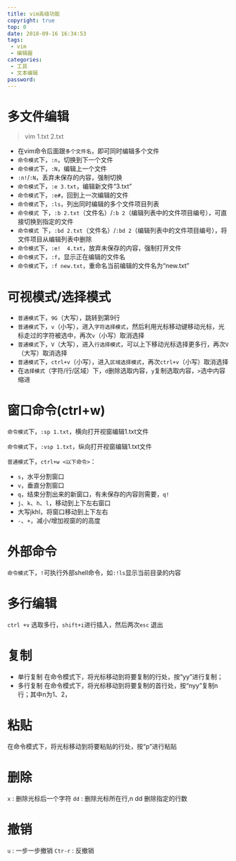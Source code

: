 ```yaml
---
title: vim高级功能
copyright: true
top: 0
date: 2018-09-16 16:34:53
tags:
 - vim
 - 编辑器
categories:
 - 工具
 - 文本编辑
password:
---
```


# 多文件编辑

> vim 1.txt 2.txt

- 在vim命令后面跟```多个文件名```，即可同时编辑多个文件
- ```命令模式```下，`:n`，切换到下一个文件
- `命令模式`下，`:N`，编辑上一个文件
- `:n!`/`:N`，丢弃未保存的内容，强制切换
- `命令模式`下，`:e 3.txt`，编辑新文件“3.txt”
- `命令模式`下，`:e#`，回到上一次编辑的文件
- `命令模式`下，`:ls`，列出同时编辑的多个文件项目列表
- `命令模式 `下，`:b 2.txt`（文件名）/`:b 2`（编辑列表中的文件项目编号），可直接切换到指定的文件
- `命令模式 `下，`:bd 2.txt`（文件名）/`:bd 2`（编辑列表中的文件项目编号），将文件项目从编辑列表中删除
- `命令模式`下，`:e!  4.txt`，放弃未保存的内容，强制打开文件
- `命令模式`下，`:f`，显示正在编辑的文件名
- `命令模式`下，`:f new.txt`，重命名当前编辑的文件名为“new.txt”

# 可视模式/选择模式

- `普通模式`下，`9G`（大写），跳转到第9行
- `普通模式`下，`v`（小写），进入`字符选择模式`，然后利用光标移动键移动光标，光标走过的字符被选中，再次`v`（小写）取消选择
- `普通模式`下，`V`（大写），进入`行选择模式`，可以上下移动光标选择更多行，再次`V`（大写）取消选择
- `普通模式`下，`ctrl+v`（小写），进入`区域选择模式`，再次`ctrl+v`（小写）取消选择
- 在`选择模式`（字符/行/区域）下，`d`删除选取内容，`y`复制选取内容，`>`选中内容缩进

# 窗口命令(ctrl+w)

`命令模式`下，`:sp 1.txt`，横向打开视窗编辑1.txt文件

`命令模式`下，`:vsp 1.txt`，纵向打开视窗编辑1.txt文件

`普通模式`下，`ctrl+w <以下命令>`：

- `s`，水平分割窗口
- `v`，垂直分割窗口
- `q`，结束分割出来的新窗口，有未保存的内容则需要，`q!`
- `j`、`k`、`h`、`l`，移动到上下左右窗口
- 大写jkhl，将窗口移动到上下左右
- `-`、`+`，减小/增加视窗的的高度

# 外部命令

`命令模式`下，`!`可执行外部shell命令，如`:!ls`显示当前目录的内容

# 多行编辑
`ctrl +v` 选取多行，`shift+i`进行插入，然后两次`esc` 退出

# 复制
- 单行复制
  在命令模式下，将光标移动到将要复制的行处，按“yy”进行复制；
- 多行复制
  在命令模式下，将光标移动到将要复制的首行处，按“nyy”复制n行；其中n为1、2，

# 粘贴
在命令模式下，将光标移动到将要粘贴的行处，按“p”进行粘贴

# 删除
`x` : 删除光标后一个字符
`dd` : 删除光标所在行,n dd 删除指定的行数

# 撤销
`u` : 一步一步撤销
`Ctr-r` : 反撤销